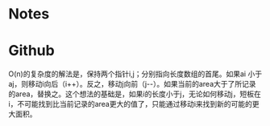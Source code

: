 # Notes


# Github 
O(n)的复杂度的解法是，保持两个指针i,j；分别指向长度数组的首尾。如果ai 小于aj，则移动i向后（i++）。反之，移动j向前（j--）。如果当前的area大于了所记录的area，替换之。这个想法的基础是，如果i的长度小于j，无论如何移动j，短板在i，不可能找到比当前记录的area更大的值了，只能通过移动i来找到新的可能的更大面积。

